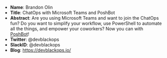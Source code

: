 * **Name**: Brandon Olin
* **Title**: ChatOps with Microsoft Teams and PoshBot
* **Abstract**: Are you using Microsoft Teams and want to join the ChatOps fun? Do you want to simplify your workflow, use PowerShell to automate all the things, and empower your coworkers? Now you can with [PoshBot](https://github.com/poshbotio/PoshBot)!
* **Twitter**: @devblackops
* **SlackID**: @devblackops
* **Blog**: https://devblackops.io/
